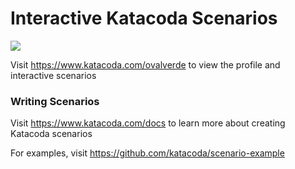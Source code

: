# Interactive Katacoda Scenarios

[![](http://shields.katacoda.com/katacoda/ovalverde/count.svg)](https://www.katacoda.com/ovalverde "Get your profile on Katacoda.com")

Visit https://www.katacoda.com/ovalverde to view the profile and interactive scenarios

### Writing Scenarios
Visit https://www.katacoda.com/docs to learn more about creating Katacoda scenarios

For examples, visit https://github.com/katacoda/scenario-example
